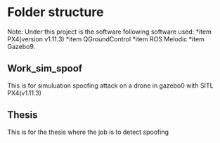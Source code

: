 
# Folder structure
Note: Under this project is the software following software used:
*item PX4(version v1.11.3)
*item QGroundControl
*item ROS Melodic
*item Gazebo9.

## Work_sim_spoof
This is for simuluation spoofing attack on a drone in gazebo0 with SITL PX4(v1.11.3)

## Thesis
This is for the thesis where the job is to detect spoofing
